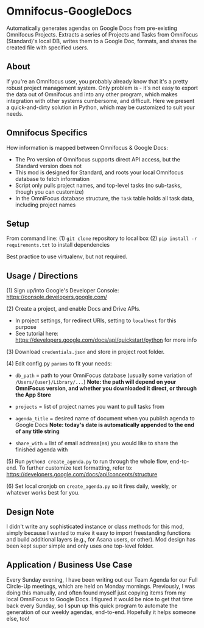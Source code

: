 # Omnifocus-GoogleDocs
Automatically generates agendas on Google Docs from pre-existing Omnifocus Projects. Extracts a series of Projects and Tasks from Omnifocus (Standard)'s local DB, writes them to a Google Doc, formats, and shares the created file with specified users. 

## About
If you're an Omnifocus user, you probably already know that it's a pretty robust project management system. Only problem is - it's not easy to export the data out of Omnifocus and into any other program, which makes integration with other systems cumbersome, and difficult. Here we present a quick-and-dirty solution in Python,  which may be customized to suit your needs. 

## Omnifocus Specifics
How information is mapped between Omnifocus & Google Docs: 
- The Pro version of Omnifocus supports direct API access, but the Standard version does not
- This mod is designed for Standard, and roots your local Omnifocus database to fetch information
- Script only pulls project names, and top-level tasks (no sub-tasks, though you can customize)
- In the OmniFocus database structure, the `Task` table holds all task data, including project names

## Setup
From command line:
(1) `git clone` repository to local box
(2) `pip install -r requirements.txt` to install dependencies

Best practice to use virtualenv, but not required.

## Usage / Directions
(1) Sign up/into Google's Developer Console: https://console.developers.google.com/

(2) Create a project, and enable Docs and Drive APIs.
- In project settings, for redirect URIs, setting to `localhost` for this purpose
- See tutorial here: https://developers.google.com/docs/api/quickstart/python for more info

(3) Download `credentials.json` and store in project root folder.

(4) Edit config.py `params` to fit your needs:

- `db_path` = path to your OmniFocus database (usually some variation of `/Users/{user}/Library/...`)
**Note: the path will depend on your OmniFocus version, and whether you downloaded it direct, or through the App Store**

- `projects` = list of project names you want to pull tasks from

- `agenda_title` = desired name of document when you publish agenda to Google Docs
**Note: today's date is automatically appended to the end of any title string**

- `share_with` = list of email address(es) you would like to share the finished agenda with

(5) Run `python3 create_agenda.py` to run through the whole flow, end-to-end.
To further customize text formatting, refer to: https://developers.google.com/docs/api/concepts/structure

(6) Set local cronjob on `create_agenda.py` so it fires daily, weekly, or whatever works best for you. 

## Design Note
I didn't write any sophisticated instance or class methods for this mod, simply because I wanted to make it easy to import freestanding functions and build additional layers (e.g., for Asana users, or other). Mod design has been kept super simple and only uses one top-level folder. 

## Application / Business Use Case
Every Sunday evening, I have been writing out our Team Agenda for our Full Circle-Up meetings, which are held on Monday mornings. Previously, I was doing this manually, and often found myself just copying items from my local OmniFocus to Google Docs. I figured it would be nice to get that time back every Sunday, so I spun up this quick program to automate the generation of our weekly agendas, end-to-end. Hopefully it helps someone else, too!  

